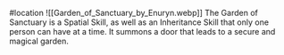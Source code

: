 #location
![[Garden_of_Sanctuary_by_Enuryn.webp]]
The Garden of Sanctuary is a Spatial Skill, as well as an Inheritance Skill that only one person can have at a time. It summons a door that leads to a secure and magical garden.